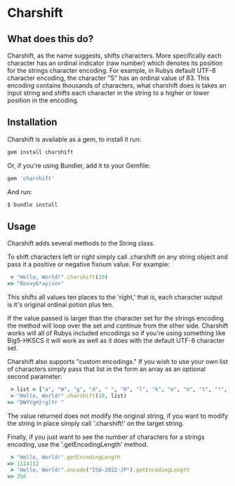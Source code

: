Charshift
=========

What does this do?
------------------
Charshift, as the name suggests, shifts characters.  More specifically each character has an ordinal indicator (raw number) which denotes its position for the strings character encoding.  For example, in Rubys default UTF-8 character encoding, the character "S" has an ordinal value of 83.  This encoding contains thousands of characters, what charshift does is takes an input string and shifts each character in the string to a higher or lower position in the encoding.

Installation
------------

Charshift is available as a gem, to install it run:
```ruby
gem install charshift
```
Or, if you're using Bundler, add it to your Gemfile:
```ruby
gem 'charshift'
```
And run:
```ruby
$ bundle install
```
Usage
-----

Charshift adds several methods to the String class.

To shift characters left or right simply call .charshift on any string object and pass it a positive or negative fixnum value.  For example:

```ruby
 > "Hello, World!".charshift(10)
=> "Rovvy6*ay|vn+" 
```

This shifts all values ten places to the 'right,' that is, each character output is it's original ordinal potion plus ten.

If the value passed is larger than the character set for the strings encoding the method will loop over the set and continue from the other side.  Charshift works will all of Rubys included encodings so if you're using something like Big5-HKSCS it will work as well as it does with the default UTF-8 character set.

Charshift also supports "custom encodings."  If you wish to use your own list of characters simply pass that list in the form an array as an optional second parameter:

```ruby
 > list = ["a", "W", "g", "d", " ", "H", "l", "k", "e", "o", "t", "!", ",", "r", "}", "D", "Y"]
 > "Hello, World!".charshift(10, list)
=> "DWYYgH}!glYr "
```

The value returned does not modify the original string, if you want to modify the string in place simply call '.charshift!' on the target string.

Finally, if you just want to see the number of characters for a strings encoding, use the '.getEncodingLength' method.

```ruby
 > "Hello, World!".getEncodingLength
=> 1114112
 > "Hello, World!".encode("ISO-2022-JP").getEncodingLength
=> 256
```

